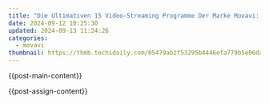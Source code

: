 ```yaml
---
title: "Die Ultimativen 15 Video-Streaming Programme Der Marke Movavi: Professionelle Tools Zur Steigerung Ihrer Qualität"
date: 2024-09-12 10:25:30
updated: 2024-09-13 11:24:26
categories:
  - movavi
thumbnail: https://thmb.techidaily.com/05479ab2f53295b4446efa779b5e06dadae08cc862a5624cd34b09a0a0a9e6ca.png
---
```


{{post-main-content}}

<ins class="adsbygoogle"
     style="display:block"
     data-ad-format="autorelaxed"
     data-ad-client="ca-pub-7571918770474297"
     data-ad-slot="1223367746"></ins>

{{post-assign-content}}

<ins class="adsbygoogle"
     style="display:block"
     data-ad-client="ca-pub-7571918770474297"
     data-ad-slot="8358498916"
     data-ad-format="auto"
     data-full-width-responsive="true"></ins>
